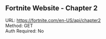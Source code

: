 ## Fortnite Website - Chapter 2

URL: https://fortnite.com/en-US/api/chapter2 \
Method: GET \
Auth Required: No